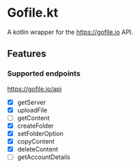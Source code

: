 # Gofile.kt

A kotlin wrapper for the https://gofile.io API.

## Features

### Supported endpoints

https://gofile.io/api

- [x] getServer
- [x] uploadFile
- [ ] getContent
- [x] createFolder
- [x] setFolderOption
- [x] copyContent
- [x] deleteContent
- [ ] getAccountDetails
